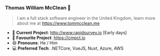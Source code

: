 ### Thomas William McClean 👋
> I am a full stack software engineer in the United Kingdom, learn more about me at https://www.tommcclean.me

- 🔭 **Current Project**: http://www.rapidsurvey.io [Early days]
- 🔭 **Favourite Project**: https://cmpct.io
- 😄 **Pronouns**: He / Him
- 💻 **Preferred Tech**: .NETCore, VueJS, Nuxt, Azure, AWS
